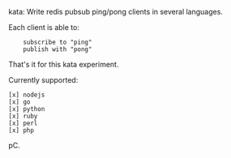 kata: Write redis pubsub ping/pong clients in several languages.

Each client is able to:

		subscribe to "ping"
		publish with "pong"

That's it for this kata experiment.

Currently supported:

	[x] nodejs
	[x] go
	[x] python
	[x] ruby
	[x] perl
	[x] php

pC.
